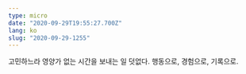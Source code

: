 ```yaml
---
type: micro
date: "2020-09-29T19:55:27.700Z"
lang: ko
slug: "2020-09-29-1255"
---
```


고민하느라 영양가 없는 시간을 보내는 일 덧없다. 행동으로, 경험으로, 기록으로.
